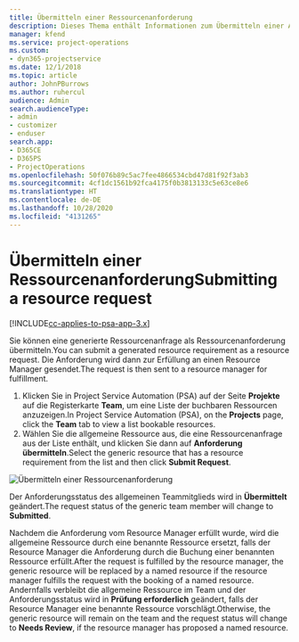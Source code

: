 ```yaml
---
title: Übermitteln einer Ressourcenanforderung
description: Dieses Thema enthält Informationen zum Übermitteln einer Anforderung für eine Projektressource.
manager: kfend
ms.service: project-operations
ms.custom:
- dyn365-projectservice
ms.date: 12/1/2018
ms.topic: article
author: JohnPBurrows
ms.author: ruhercul
audience: Admin
search.audienceType:
- admin
- customizer
- enduser
search.app:
- D365CE
- D365PS
- ProjectOperations
ms.openlocfilehash: 50f076b89c5ac7fee4866534cbd47d81f92f3ab3
ms.sourcegitcommit: 4cf1dc1561b92fca4175f0b3813133c5e63ce8e6
ms.translationtype: HT
ms.contentlocale: de-DE
ms.lasthandoff: 10/28/2020
ms.locfileid: "4131265"
---
```

# <a name="submitting-a-resource-request"></a><span data-ttu-id="0de75-103">Übermitteln einer Ressourcenanforderung</span><span class="sxs-lookup"><span data-stu-id="0de75-103">Submitting a resource request</span></span>

[!INCLUDE[cc-applies-to-psa-app-3.x](../includes/cc-applies-to-psa-app-3x.md)]

<span data-ttu-id="0de75-104">Sie können eine generierte Ressourcenanfrage als Ressourcenanforderung übermitteln.</span><span class="sxs-lookup"><span data-stu-id="0de75-104">You can submit a generated resource requirement as a resource request.</span></span> <span data-ttu-id="0de75-105">Die Anforderung wird dann zur Erfüllung an einen Resource Manager gesendet.</span><span class="sxs-lookup"><span data-stu-id="0de75-105">The request is then sent to a resource manager for fulfillment.</span></span>

1. <span data-ttu-id="0de75-106">Klicken Sie in Project Service Automation (PSA) auf der Seite **Projekte** auf die Registerkarte **Team**, um eine Liste der buchbaren Ressourcen anzuzeigen.</span><span class="sxs-lookup"><span data-stu-id="0de75-106">In Project Service Automation (PSA), on the **Projects** page, click the **Team** tab to view a list bookable resources.</span></span> 
2. <span data-ttu-id="0de75-107">Wählen Sie die allgemeine Ressource aus, die eine Ressourcenanfrage aus der Liste enthält, und klicken Sie dann auf **Anforderung übermitteln**.</span><span class="sxs-lookup"><span data-stu-id="0de75-107">Select the generic resource that has a resource requirement from the list and then click **Submit Request**.</span></span>

![Übermitteln einer Ressourcenanforderung](media/RM-how-to-18.png)

<span data-ttu-id="0de75-109">Der Anforderungsstatus des allgemeinen Teammitglieds wird in **Übermittelt** geändert.</span><span class="sxs-lookup"><span data-stu-id="0de75-109">The request status of the generic team member will change to **Submitted**.</span></span>

<span data-ttu-id="0de75-110">Nachdem die Anforderung vom Resource Manager erfüllt wurde, wird die allgemeine Ressource durch eine benannte Ressource ersetzt, falls der Resource Manager die Anforderung durch die Buchung einer benannten Ressource erfüllt.</span><span class="sxs-lookup"><span data-stu-id="0de75-110">After the request is fulfilled by the resource manager, the generic resource will be replaced by a named resource if the resource manager fulfills the request with the booking of a named resource.</span></span> <span data-ttu-id="0de75-111">Andernfalls verbleibt die allgemeine Ressource im Team und der Anforderungsstatus wird in **Prüfung erforderlich** geändert, falls der Resource Manager eine benannte Ressource vorschlägt.</span><span class="sxs-lookup"><span data-stu-id="0de75-111">Otherwise, the generic resource will remain on the team and the request status will change to **Needs Review**, if the resource manager has proposed a named resource.</span></span>
